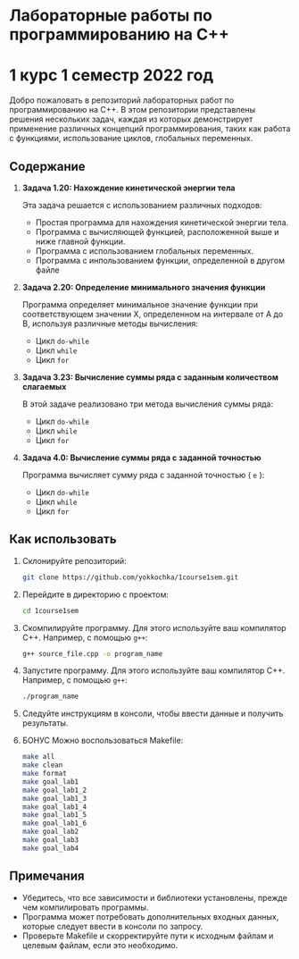 # Лабораторные работы по программированию на C++
# 1 курс 1 семестр 2022 год

Добро пожаловать в репозиторий лабораторных работ по программированию на C++. В этом репозитории представлены решения нескольких задач, каждая из которых демонстрирует применение различных концепций программирования, таких как работа с функциями, использование циклов, глобальных переменных. 

## Содержание

1. **Задача 1.20: Нахождение кинетической энергии тела**

    Эта задача решается с использованием различных подходов:
    - Простая программа для нахождения кинетической энергии тела.
    - Программа с вычисляющей функцией, расположенной выше и ниже главной функции.
    - Программа с использованием глобальных переменных.
    - Программа с инпользованием функции, определенной в другом файле

2. **Задача 2.20: Определение минимального значения функции**

    Программа определяет минимальное значение функции при соответствующем значении X, определенном на интервале от A до B, используя различные методы вычисления:
    - Цикл `do-while`
    - Цикл `while`
    - Цикл `for`

3. **Задача 3.23: Вычисление суммы ряда с заданным количеством слагаемых**

    В этой задаче реализовано три метода вычисления суммы ряда:
    - Цикл `do-while`
    - Цикл `while`
    - Цикл `for`

4. **Задача 4.0: Вычисление суммы ряда с заданной точностью**

    Программа вычисляет сумму ряда с заданной точностью \( `e` \):
    - Цикл `do-while`
    - Цикл `while`
    - Цикл `for`

## Как использовать

1. Склонируйте репозиторий:
    ```bash
    git clone https://github.com/yokkochka/1course1sem.git
    ```

2. Перейдите в директорию с проектом:
    ```bash
    cd 1course1sem
    ```

3. Скомпилируйте программу. Для этого используйте ваш компилятор C++. Например, с помощью `g++`:
    ```bash
    g++ source_file.cpp -o program_name
    ```

4. Запустите программу. Для этого используйте ваш компилятор C++. Например, с помощью `g++`:
    ```bash
    ./program_name
    ```

5. Следуйте инструкциям в консоли, чтобы ввести данные и получить результаты.

6. БОНУС Mожно воспользоваться Makefile:
    ```bash
    make all
    make clean
    make format
    make goal_lab1 
    make goal_lab1_2 
    make goal_lab1_3 
    make goal_lab1_4 
    make goal_lab1_5 
    make goal_lab1_6 
    make goal_lab2 
    make goal_lab3 
    make goal_lab4
    ```
    
## Примечания

- Убедитесь, что все зависимости и библиотеки установлены, прежде чем компилировать программы.
- Программа может потребовать дополнительных входных данных, которые следует ввести в консоли по запросу.
- Проверьте Makefile и скорректируйте пути к исходным файлам и целевым файлам, если это необходимо.